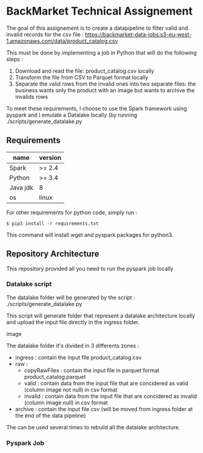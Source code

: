 # BackMarket Technical Assignement

The goal of this assignement is to create a datapipeline to filter valid and invalid records for the csv file :
 https://backmarket-data-jobs.s3-eu-west-1.amazonaws.com/data/product_catalog.csv

This must be done by implementing a job in Python that will do the following steps :
1. Download and read the file: product_catalog.csv locally
2. Transform the file from CSV to Parquet format locally
3. Separate the valid rows from the invalid ones into two separate files: the business wants only the product with an image but wants to archive the invalids rows

To meet these requirements, I choose to use the Spark framework using pyspark and I emulate a Datalake locally (by running ./scripts/generate_datalake.py


## Requirements

name  | version
------------- | -------------
Spark  | >= 2.4
Python  | >= 3.4
Java jdk | 8
os | linux


For other requirements for python code, simply run :

`$ pip3 install -r requirements.txt`

This command will install wget and pyspark packages for python3.


## Repository Architecture

This repository provided all you need to run the pyspark job locally

### Datalake script

The datalake folder will be generated by the script : ./scripts/generate_datalake.py

This script will generate folder that represent a datalake architecture locally and upload the input file directly in the ingress folder.

image

The datalake folder it's divided in 3 differents zones :
- ingress : contain the input file product_catalog.csv
- raw :
  - copyRawFiles : contain the input file in parquet format product_catalog.parquet
  - valid : contain data from the input file that are concidered as valid (column image not null) in csv format
  - invalid : contain data from the input file that are concidered as invalid (column image null) in csv format
- archive : contain the input file csv (will be moved from ingress folder at the end of the data pipeline)

The can be used several times to rebuild all the datalake architecture.

### Pyspark Job

